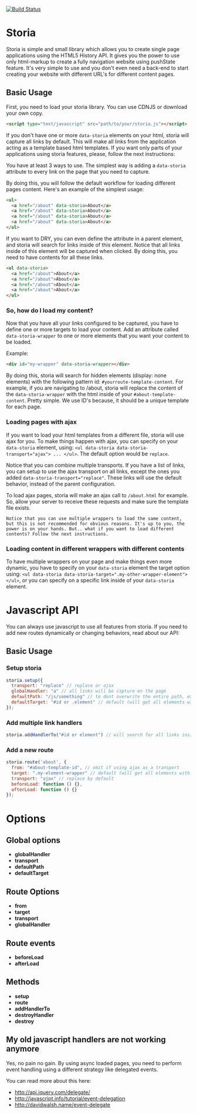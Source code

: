 [![Build Status](https://drone.io/github.com/djalmaaraujo/storiajs/status.png)](https://drone.io/github.com/djalmaaraujo/storiajs/latest)

# Storia
Storia is simple and small library which allows you to create single page applications using the HTML5 History API. It gives you the power to use only html-markup to create a fully navigation website using pushState feature. It's very simple to use and you don't even need a back-end to start creating your website with different URL's for different content pages.

## Basic Usage
First, you need to load your storia library. You can use CDNJS or download your own copy.
```html
<script type="text/javascript" src="path/to/your/storia.js"></script>
```

If you don't have one or more ```data-storia``` elements on your html, storia will capture all links by default. This will make all links from the application acting as a template based html templates. If you want only parts of your applications using storia features, please, follow the next instructions:

You have at least 3 ways to use. The simplest way is adding a ```data-storia``` attribute to every link on the page that you need to capture.

By doing this, you will follow the default workflow for loading different pages content. Here's an example of the simplest usage:

```html
<ul>
  <a href="/about" data-storia>About</a>
  <a href="/about" data-storia>About</a>
  <a href="/about" data-storia>About</a>
  <a href="/about" data-storia>About</a>
</ul>
```

If you want to DRY, you can even define the attribute in a parent element, and storia will search for links inside of this element. Notice that all links inside of this element will be captured when clicked. By doing this, you need to have contents for all these links.

```html
<ul data-storia>
  <a href="/about">About</a>
  <a href="/about">About</a>
  <a href="/about">About</a>
  <a href="/about">About</a>
</ul>
```

### So, how do I load my content?
Now that you have all your links configured to be captured, you have to define one or more targets to load your content. Add an attribute called ```data-storia-wrapper``` to one or more elements that you want your content to be loaded.

Example:

```html
<div id="my-wrapper" data-storia-wrapper></div>
```

By doing this, storia will search for hidden elements (display: none elements) with the following pattern id: ```#yourroute-template-content```. For example, if you are navigating to /about, storia will replace the content of the ```data-storia-wrapper``` with the html inside of your ```#about-template-content```. Pretty simple. We use ID's because, it should be a unique template for each page.

### Loading pages with ajax
If you want to load your html templates from a  different file, storia will use ajax for you. To make things happen with ajax, you can specify on your ```data-storia``` element, using: ```<ul data-storia data-storia-transport="ajax"> ... </ul>```. The default option would be ```replace```.

Notice that you can combine multiple transports. If you have a list of links, you can setup to use the ajax transport on all links, except the ones you added ```data-storia-transport="replace"```. These links will use the default behavior, instead of the parent configuration.

To load ajax pages, storia will make an ajax call to ```/about.html``` for example. So, allow your server to receive these requests and make sure the template file exists.

```Notice that you can use multiple wrappers to load the same content, but this is not recommended for obvious reasons. It's up to you, the power is on your hands. But.. what if you want to load different contents? Follow the next instructions.```

### Loading content in different wrappers with different contents
To have multiple wrappers on your page and make things even more dynamic, you have to specify on your ```data-storia``` element the target option using: ```<ul data-storia data-storia-target=".my-other-wrapper-element"></ul>```, or you can specify on a specific link inside of your ```data-storia``` element.

# Javascript API
You can always use javascript to use all features from storia. If you need to add new routes dynamically or changing behaviors, read about our API:

## Basic Usage
### Setup storia
```javascript
storia.setup({
  transport: "replace" // replace or ajax
  globalHandler: "a" // all links will be capture on the page
  defaultPath: "/js/something" // to dont overwrite the entire path, ex: localhost/projects/storia/PATH, will just change PATH
  defaultTarget: "#id or .element" // default (will get all elements with the attribute data-storia-wrapper)
});
```

### Add multiple link handlers
```javascript
storia.addHandlerTo("#id or element") // will search for all links inside of that element. Good for multiple parts of the page
```

### Add a new route
```javascript
storia.route('about', {
  from: "#about-template-id", // omit if using ajax as a transport
  target: ".my-element-wrapper" // default (will get all elements with the attribute data-storia-wrapper)
  transport: "ajax" // replace by default
  beforeLoad: function () {},
  afterLoad: function () {}
});
```

# Options
## Global options
* **globalHandler**
* **transport**
* **defaultPath**
* **defaultTarget**

## Route Options
* **from**
* **target**
* **transport**
* **globalHandler**

## Route events
* **beforeLoad**
* **afterLoad**

## Methods
* **setup**
* **route**
* **addHandlerTo**
* **destroyHandler**
* **destroy**

## My old javascript handlers are not working anymore
Yes, no pain no gain. By using async loaded pages, you need to perform event handling using a different strategy like delegated events.

You can read more about this here:

* http://api.jquery.com/delegate/
* http://javascript.info/tutorial/event-delegation
* http://davidwalsh.name/event-delegate

